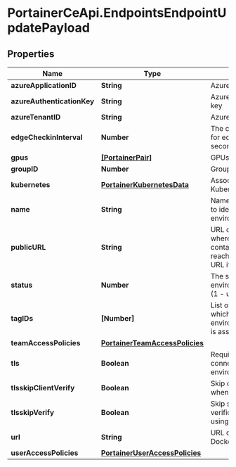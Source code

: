 # PortainerCeApi.EndpointsEndpointUpdatePayload

## Properties
Name | Type | Description | Notes
------------ | ------------- | ------------- | -------------
**azureApplicationID** | **String** | Azure application ID | [optional] 
**azureAuthenticationKey** | **String** | Azure authentication key | [optional] 
**azureTenantID** | **String** | Azure tenant ID | [optional] 
**edgeCheckinInterval** | **Number** | The check in interval for edge agent (in seconds) | [optional] 
**gpus** | [**[PortainerPair]**](PortainerPair.md) | GPUs information | [optional] 
**groupID** | **Number** | Group identifier | [optional] 
**kubernetes** | [**PortainerKubernetesData**](PortainerKubernetesData.md) | Associated Kubernetes data | [optional] 
**name** | **String** | Name that will be used to identify this environment(endpoint) | [optional] 
**publicURL** | **String** | URL or IP address where exposed containers will be reachable.\\ Defaults to URL if not specified | [optional] 
**status** | **Number** | The status of the environment(endpoint) (1 - up, 2 - down) | [optional] 
**tagIDs** | **[Number]** | List of tag identifiers to which this environment(endpoint) is associated | [optional] 
**teamAccessPolicies** | [**PortainerTeamAccessPolicies**](PortainerTeamAccessPolicies.md) |  | [optional] 
**tls** | **Boolean** | Require TLS to connect against this environment(endpoint) | [optional] 
**tlsskipClientVerify** | **Boolean** | Skip client verification when using TLS | [optional] 
**tlsskipVerify** | **Boolean** | Skip server verification when using TLS | [optional] 
**url** | **String** | URL or IP address of a Docker host | [optional] 
**userAccessPolicies** | [**PortainerUserAccessPolicies**](PortainerUserAccessPolicies.md) |  | [optional] 


